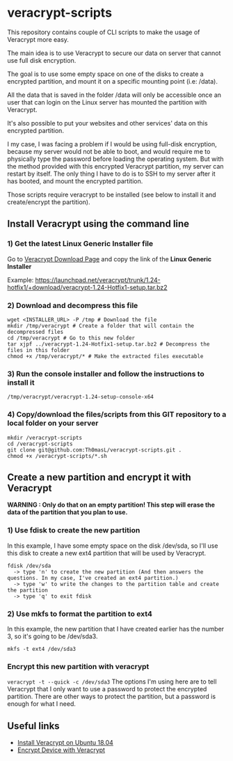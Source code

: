 # veracrypt-scripts

This repository contains couple of CLI scripts to make the usage of Veracrypt more easy.

The main idea is to use Veracrypt to secure our data on server that cannot use full disk encryption.

The goal is to use some empty space on one of the disks to create a encrypted partition, and mount it on a specific mounting point (i.e: /data).

All the data that is saved in the folder /data will only be accessible once an user that can login on the Linux server has mounted the partition with Veracrypt.

It's also possible to put your websites and other services' data on this encrypted partition.

I my case, I was facing a problem if I would be using full-disk encryption, because my server would not be able to boot, and would require me to physically type the password before loading the operating system. But with the method provided with this encrypted Veracrypt partition, my server can restart by itself. The only thing I have to do is to SSH to my server after it has booted, and mount the encrypted partition.

Those scripts require veracrypt to be installed (see below to install it and create/encrypt the partition).

## Install Veracrypt using the command line

### 1) Get the latest Linux Generic Installer file
Go to [Veracrypt Download Page](https://www.veracrypt.fr/en/Downloads.html) and copy the link of the **Linux Generic Installer**

Example: https://launchpad.net/veracrypt/trunk/1.24-hotfix1/+download/veracrypt-1.24-Hotfix1-setup.tar.bz2

### 2) Download and decompress this file
```
wget <INSTALLER_URL> -P /tmp # Download the file
mkdir /tmp/veracrypt # Create a folder that will contain the decompressed files
cd /tmp/veracrypt # Go to this new folder
tar xjpf ../veracrypt-1.24-Hotfix1-setup.tar.bz2 # Decompress the files in this folder
chmod +x /tmp/veracrypt/* # Make the extracted files executable
```

### 3) Run the console installer and follow the instructions to install it
`/tmp/veracrypt/veracrypt-1.24-setup-console-x64`

### 4) Copy/download the files/scripts from this GIT repository to a local folder on your server
```
mkdir /veracrypt-scripts
cd /veracrypt-scripts
git clone git@github.com:Th0masL/veracrypt-scripts.git .
chmod +x /veracrypt-scripts/*.sh
```

## Create a new partition and encrypt it with Veracrypt
**WARNING : Only do that on an empty partition! This step will erase the data of the partition that you plan to use.**

### 1) Use fdisk to create the new partition
In this example, I have some empty space on the disk /dev/sda, so I'll use this disk to create a new ext4 partition that will be used by Veracrypt.

```
fdisk /dev/sda
  -> type 'n' to create the new partition (And then answers the questions. In my case, I've created an ext4 partition.)
  -> type 'w' to write the changes to the partition table and create the partition
  -> type 'q' to exit fdisk
```

### 2) Use mkfs to format the partition to ext4
In this example, the new partition that I have created earlier has the number 3, so it's going to be /dev/sda3.

`mkfs -t ext4 /dev/sda3`

### Encrypt this new partition with veracrypt
`veracrypt -t --quick -c /dev/sda3`
The options I'm using here are to tell Veracrypt that I only want to use a password to protect the encrypted partition.
There are other ways to protect the partition, but a password is enough for what I need.

## Useful links
- [Install Veracrypt on Ubuntu 18.04](https://www.osradar.com/install-veracrypt-on-ubuntu-18-04/)
- [Encrypt Device with Veracrypt](https://relentlesscoding.com/2019/01/06/encrypt-device-with-veracrypt-from-the-command-line/)


